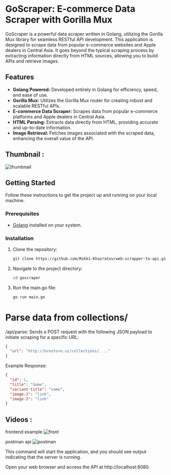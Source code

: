 # GoScraper: E-commerce Data Scraper with Gorilla Mux

GoScraper is a powerful data scraper written in Golang, utilizing the Gorilla Mux library for seamless RESTful API development. This application is designed to scrape data from popular e-commerce websites and Apple dealers in Central Asia. It goes beyond the typical scraping process by extracting information directly from HTML sources, allowing you to build APIs and retrieve images.

## Features

- **Golang Powered:** Developed entirely in Golang for efficiency, speed, and ease of use.
- **Gorilla Mux:** Utilizes the Gorilla Mux router for creating robust and scalable RESTful APIs.
- **E-commerce Data Scraper:** Scrapes data from popular e-commerce platforms and Apple dealers in Central Asia.
- **HTML Parsing:** Extracts data directly from HTML, providing accurate and up-to-date information.
- **Image Retrieval:** Fetches images associated with the scraped data, enhancing the overall value of the API.

## Thumbnail : 

![thumbnail](https://github.com/Rokki-Khazratov/web-scrapper-to-api/assets/93393135/8dbfd907-08df-4f89-9a71-8c8991ee6bb4)


## Getting Started

Follow these instructions to get the project up and running on your local machine.

### Prerequisites

- [Golang](https://golang.org/dl/) installed on your system.

### Installation

1. Clone the repository:

   ```bash
   git clone https://github.com/Rokki-Khazratov/web-scrapper-to-api.git

2. Navigate to the project directory:

   ```bash
   cd goscraper

3. Run the main.go file:
   ```bash
   go run main.go

# Parse data from collections/
/api/parse: Sends a POST request with the following JSON payload to initiate scraping for a specific URL:

```json
{
  "url": "http://brostore.uz/collections/...."
}
```

Example Response:
```json
{
  "id": 1,
  "title": "Some",
  "variant-title": "some",
  "image-1": "link",
  "image-2": "link"
}
```

## Videos : 


frontend example
![front](https://github.com/Rokki-Khazratov/web-scrapper-to-api/assets/93393135/f233518f-3d44-4929-b148-60f38342c9ac)


postman api
![postman](https://github.com/Rokki-Khazratov/web-scrapper-to-api/assets/93393135/3f2d6f48-4506-4209-818b-3ef9400e615d)



This command will start the application, and you should see output indicating that the server is running.

Open your web browser and access the API at http://localhost:8080.
